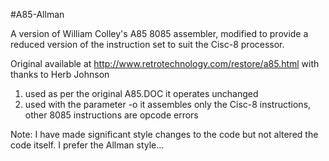 #A85-Allman

A version of William Colley's A85 8085 assembler, modified to provide
a reduced version of the instruction set to suit the Cisc-8 processor.

Original available at http://www.retrotechnology.com/restore/a85.html
with thanks to Herb Johnson

1) used as per the original A85.DOC it operates unchanged
2) used with the parameter -o it assembles only the Cisc-8 instructions,
   other 8085 instructions are opcode errors
   
Note: I have made significant style changes to the code but not altered
the code itself. I prefer the Allman style...
